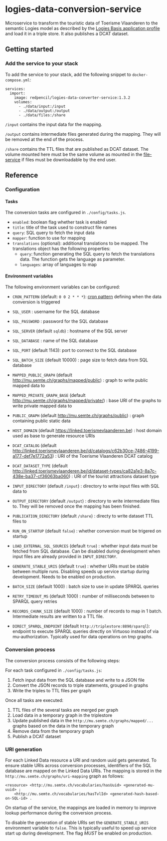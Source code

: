 # logies-data-conversion-service
Microservice to transform the touristic data of Toerisme Vlaanderen to the semantic Logies model as described by the [Logies Basis application profile](https://data.vlaanderen.be/doc/applicatieprofiel/logies-basis/) and load it in a triple store. It also publishes a DCAT dataset.

## Getting started
### Add the service to your stack
To add the service to your stack, add the following snippet to `docker-compose.yml`:

```
services:
  import:
    image: redpencil/logies-data-converter-service:1.3.2
    volumes:
      - ./data/input:/input
      - ./data/output:/output
      - ./data/files:/share
```

`/input` contains the input data for the mapping.

`/output` contains intermediate files generated during the mapping. They will be removed at the end of the process.

`/share` contains the TTL files that are published as DCAT dataset. The volume mounted here must be the same volume as mounted in the [file-service](https://github.com/mu-semtech/file-service) if files must be downloadable by the end user.

## Reference
### Configuration
#### Tasks
The conversion tasks are configured in `./config/tasks.js`. 

* `enabled`: boolean flag whether task is enabled
* `title`: title of the task used to construct file names
* `query`: SQL query to fetch the input data
* `mapper`: function to use for mapping
* `translations` (optional): additional translations to be mapped. The translations object has the following properties:
  * `query`: function generating the SQL query to fetch the translations data. The function gets the language as parameter.
  * `languages`: array of languages to map

#### Environment variables
The following environment variables can be configured:
* `CRON_PATTERN` (default: `0 0 2 * * *`): [cron pattern](https://www.npmjs.com/package/cron#available-cron-patterns) defining when the data conversion is triggered

* `SQL_USER` : username for the SQL database
* `SQL_PASSWORD` : password for the SQL database 
* `SQL_SERVER` (default `sqldb`) : hostname of the SQL server
* `SQL_DATABASE` : name of the SQL database
* `SQL_PORT` (default 1143): port to connect to the SQL database
* `SQL_BATCH_SIZE` (default 10000) : page size to fetch data from SQL database

* `MAPPED_PUBLIC_GRAPH` (default http://mu.semte.ch/graphs/mapped/public) : graph to write public mapped data to
* `MAPPED_PRIVATE_GRAPH_BASE` (default http://mu.semte.ch/graphs/mapped/private/) : base URI of the graphs to write private mapped data to
* `PUBLIC_GRAPH` (default http://mu.semte.ch/graphs/public) : graph containing public static data
* `HOST_DOMAIN` (default https://linked.toerismevlaanderen.be) : host domain used as base to generate resource URIs

* `DCAT_CATALOG` (default http://linked.toerismevlaanderen.be/id/catalogs/c62b30ce-7486-4199-a177-def7e1772a53) : URI of the Toerisme Vlaanderen DCAT catalog
* `DCAT_DATASET_TYPE` (default http://linked.toerismevlaanderen.be/id/dataset-types/ca82a1e3-8a7c-438e-ba37-cf36063ba060) : URI of the tourist attractions dataset type 

* `INPUT_DIRECTORY` (default `/input`) : directory to write input files with SQL data to
* `OUTPUT_DIRECTORY` (default `/output`) : directory to write intermediate files to. They will be removed once the mapping has been finished.
* `PUBLICATION_DIRECTORY` (default `/share`) : directy to write dataset TTL files to

* `RUN_ON_STARTUP` (default `false`) : whether conversion must be trigered on startup
* `LOAD_EXTERNAL_SQL_SOURCES` (default `true`) : whether input data must be fetched from SQL database. Can be disabled during development when input files are already provided in `INPUT_DIRECTORY`.
* `GENERATE_STABLE_URIS` (default `true`) : whether URIs must be stable between multiple runs. Disabling speeds up service startup during development. Needs to be enabled on production.

* `BATCH_SIZE` (default 1000) : batch size to use in update SPARQL queries
* `RETRY_TIMEOUT_MS` (default 1000) : number of milliseconds between to SPARQL query retries
* `RECORDS_CHUNK_SIZE` (default 1000) : number of records to map in 1 batch. Intermediate results are written to a TTL file.
* `DIRECT_SPARQL_ENDPOINT` (default `http://triplestore:8890/sparql`): endpoint to execute SPARQL queries directly on Virtuoso instead of via mu-authorization. Typically used for data operations on tmp graphs.

### Conversion process
The conversion process consists of the following steps:

For each task configured in `./config/tasks.js`:
1. Fetch input data from the SQL database and write to a JSON file
2. Convert the JSON records to triple statements, grouped in graphs
3. Write the triples to TTL files per graph

Once all tasks are executed:
1. TTL files of the several tasks are merged per graph
2. Load data in a temporary graph in the triplestore
3. Update published data in the `http://mu.semte.ch/graphs/mapped/...` graphs based on the data in the temporary graph
4. Remove data from the temporary graph
5. Publish a DCAT dataset

### URI generation
For each Linked Data resource a URI and random uuid gets generated. To ensure stable URIs across conversion processes, identifiers of the SQL database are mapped on the Linked Data URIs. The mapping is stored in the `http://mu.semte.ch/graphs/uri-mapping` graph as follows:

```
<resource> <http://mu.semte.ch/vocabularies/hasUuid> <generated-mu-uuid> ; 
    <http://mu.semte.ch/vocabularies/hasTvlId> <generated-hash-based-on-SQL-id> .
```

On startup of the service, the mappings are loaded in memory to improve lookup performance during the conversion process.

To disable the generation of stable URIs set the `GENERATE_STABLE_URIS` environment variable to `false`. This is typically useful to speed up service start up during development. The flag *MUST* be enabled on production.
